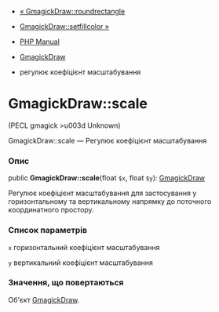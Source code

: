 - [« GmagickDraw::roundrectangle](gmagickdraw.roundrectangle.md)
- [GmagickDraw::setfillcolor »](gmagickdraw.setfillcolor.md)

- [PHP Manual](index.md)
- [GmagickDraw](class.gmagickdraw.md)
- регулює коефіцієнт масштабування

# GmagickDraw::scale

(PECL gmagick \>u003d Unknown)

GmagickDraw::scale — Регулює коефіцієнт масштабування

### Опис

public **GmagickDraw::scale**(float `$x`, float `$y`):
[GmagickDraw](class.gmagickdraw.md)

Регулює коефіцієнт масштабування для застосування у горизонтальному та
вертикальному напрямку до поточного координатного простору.

### Список параметрів

`x`
горизонтальний коефіцієнт масштабування

`y`
вертикальний коефіцієнт масштабування

### Значення, що повертаються

Об'єкт [GmagickDraw](class.gmagickdraw.md).
